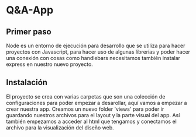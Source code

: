# Q&A-App

## Primer paso

Node es un entorno de ejecución para desarrollo que se utiliza para hacer proyectos con Javascript, para hacer uso de algunas librerías y poder hacer una conexión con cosas como handlebars necesitamos también instalar express en nuestro nuevo proyecto. 


## Instalación
El proyecto se crea con varias carpetas que son una colección de configuraciones para poder empezar a desarollar, aquí vamos a empezar a crear nuestra app. Creamos un nuevo folder 'views' para poder ir guardando nuestros archivos para el layout y la parte visual del app.
Así también empezamos a acceder al html que tengamos y conectamos el archivo para la visualización del diseño web.




 
 

